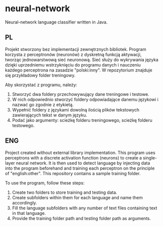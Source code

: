 # neural-network
Neural-network language classifier written in Java.

PL
----
Projekt stworzony bez implementacji zewnętrznych bibliotek. Program korzysta z perceptronów (neuronów) z dyskretną funkcją aktywacji, tworząc jednowarstwową sieć neuronową. Sieć służy do wykrywania języka dzięki uprzedniemu wstrzyknięciu do programu danych i nauczeniu każdego perceptrona na zasadzie "polski:inny". W repozytorium znajduje się przykładowy folder treningowy.

Aby skorzystać z programu, należy:

1. Stworzyć dwa foldery przechowywujący dane treningowe i testowe.
2. W nich odpowiednio stworzyć foldery odpowiadające danemu językowi i nazwać go zgodnie z etykietą.
3. Wypełnić foldery z językami dowolną ilością plików tekstowych zawierających tekst w danym języku.
4. Podać jako argumenty: scieżkę folderu treningowego, scieżkę folderu testowego.

ENG
----
Project created without external library implementation. This program uses perceptrons with a discrete activation function (neurons) to create a single-layer neural network. It is then used to detect language by injecting data into the program beforehand and training each perceptron on the principle of "english:other". This repository contains a sample training folder.

To use the program, follow these steps:

1. Create two folders to store training and testing data.
2. Create subfolders within them for each language and name them accordingly.
3. Fill the language subfolders with any number of text files containing text in that language.
4. Provide the training folder path and testing folder path as arguments.
